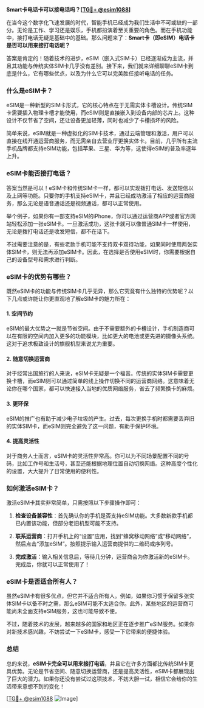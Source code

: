 **Smart卡电话卡可以接电话吗？[[TG💪+ @esim1088](https://t.me/s/esim1088)]**

在当今这个数字化飞速发展的时代，智能手机已经成为我们生活中不可或缺的一部分。无论是工作、学习还是娱乐，手机都扮演着至关重要的角色。而在手机功能中，接打电话无疑是基础中的基础。那么问题来了：**Smart卡（即eSIM）电话卡是否可以用来接打电话呢？**

答案是肯定的！随着技术的进步，eSIM（嵌入式SIM卡）已经逐渐成为主流，并且其功能与传统实体SIM卡几乎没有差别。接下来，我们就来详细聊聊eSIM卡到底是什么，它有哪些优点，以及为什么它可以完美胜任接听电话的任务。

### **什么是eSIM卡？**

eSIM是一种新型的SIM卡形式，它的核心特点在于无需实体卡槽设计。传统SIM卡需要插入物理卡槽才能使用，而eSIM则是直接嵌入到设备内部的芯片上。这种设计不仅节省了空间，还让设备更加轻薄，同时也减少了卡槽损坏的风险。

简单来说，eSIM就是一种虚拟化的SIM卡技术，通过云端管理和激活，用户可以直接在线开通运营商服务，而无需亲自去营业厅更换实体卡。目前，几乎所有主流手机品牌都支持eSIM功能，包括苹果、三星、华为等，这使得eSIM的普及率逐年上升。

### **eSIM卡能否接打电话？**

答案当然是可以！eSIM卡和传统SIM卡一样，都可以实现拨打电话、发送短信以及上网等功能。只要你的手机支持eSIM卡，并且已经成功激活了相应的运营商服务，那么无论是语音通话还是视频通话，都可以正常使用。

举个例子，如果你有一部支持eSIM的iPhone，你可以通过运营商APP或者官方网站轻松添加一张eSIM卡。一旦激活成功，这张卡就可以像普通SIM卡一样使用，无论是拨打电话还是收发短信，都不在话下。

不过需要注意的是，有些老款手机可能不支持双卡双待功能，如果同时使用两张实体SIM卡，则无法再添加eSIM卡。因此，在选择是否使用eSIM时，你需要根据自己的设备型号和需求进行判断。

### **eSIM卡的优势有哪些？**

既然eSIM卡的功能与传统SIM卡几乎无异，那么它究竟有什么独特的优势呢？以下几点或许能让你更直观地了解eSIM卡的魅力所在：

#### **1. 空间节约**
eSIM的最大优势之一就是节省空间。由于不需要额外的卡槽设计，手机制造商可以在有限的空间内加入更多的功能模块，比如更大的电池或更先进的摄像头系统。这对于追求极致设计的旗舰机型来说尤为重要。

#### **2. 随意切换运营商**
对于经常出国旅行的人来说，eSIM卡无疑是一个福音。传统的实体SIM卡需要更换卡槽，而eSIM则可以通过简单的线上操作切换不同的运营商网络。这意味着无论你在哪个国家，都可以快速接入当地的优质网络服务，省去了频繁换卡的麻烦。

#### **3. 更环保**
eSIM的推广也有助于减少电子垃圾的产生。过去，每次更换手机时都需要丢弃旧的实体SIM卡，而eSIM则完全避免了这一问题，有助于保护环境。

#### **4. 提高灵活性**
对于商务人士而言，eSIM卡的灵活性非常高。你可以为不同场景配置不同的号码，比如工作号和生活号，甚至还能根据地理位置自动切换网络。这种高度个性化的设置，大大提升了日常使用的便利性。

### **如何激活eSIM卡？**

激活eSIM卡其实非常简单，只需按照以下步骤操作即可：

1. **检查设备兼容性**：首先确认你的手机是否支持eSIM功能。大多数新款手机都已内置该功能，但部分老旧机型可能不支持。
   
2. **联系运营商**：打开手机上的“设置”应用，找到“蜂窝移动网络”或“移动网络”，然后点击“添加eSIM”。按照提示输入运营商提供的二维码或序列号。

3. **完成激活**：输入相关信息后，等待几分钟，运营商会为你激活新的eSIM卡。完成后，你就可以正常使用了！

### **eSIM卡是否适合所有人？**

虽然eSIM卡有很多优点，但它并不适合所有人。例如，如果你习惯于保留多张实体SIM卡以备不时之需，那么eSIM可能不太适合你。此外，某些地区的运营商可能尚未全面支持eSIM服务，这也可能导致不便。

不过，随着技术的发展，越来越多的国家和地区正在逐步推广eSIM服务。如果你对新技术感兴趣，不妨尝试一下eSIM卡，感受一下它带来的便捷体验。

### **总结**

总的来说，**eSIM卡完全可以用来接打电话**，并且它在许多方面都比传统SIM卡更具优势。无论是节省空间、随意切换运营商，还是提高灵活性，eSIM卡都展现出了巨大的潜力。如果你还没有尝试过这项技术，不妨大胆一试，相信它会给你的生活带来意想不到的变化！

[[TG💪+ @esim1088](https://t.me/s/esim1088) ![Image](https://i.postimg.cc/4NQfJmqS/Snipaste-2025-05-13-00-14-12.png)]